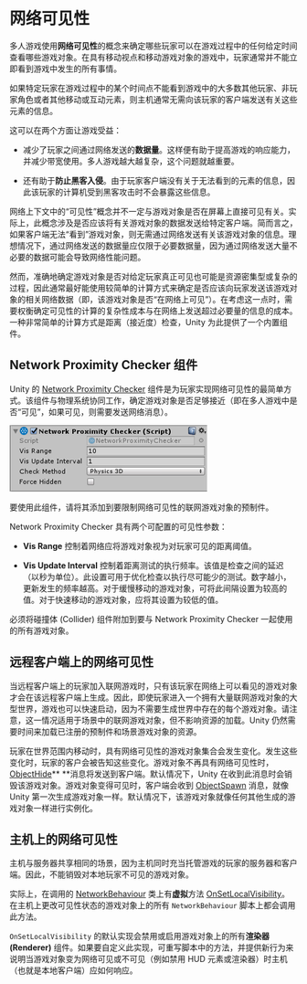 # 网络可见性

多人游戏使用**网络可见性**的概念来确定哪些玩家可以在游戏过程中的任何给定时间查看哪些游戏对象。在具有移动视点和移动游戏对象的游戏中，玩家通常并不能立即看到游戏中发生的所有事情。

如果特定玩家在游戏过程中的某个时间点不能看到游戏中的大多数其他玩家、非玩家角色或者其他移动或互动元素，则主机通常无需向该玩家的客户端发送有关这些元素的信息。

这可以在两个方面让游戏受益：

* 减少了玩家之间通过网络发送的**数据量**。这样便有助于提高游戏的响应能力，并减少带宽使用。多人游戏越大越复杂，这个问题就越重要。

* 还有助于**防止黑客入侵**。由于玩家客户端没有关于无法看到的元素的信息，因此该玩家的计算机受到黑客攻击时不会暴露这些信息。

网络上下文中的“可见性”概念并不一定与游戏对象是否在屏幕上直接可见有关。实际上，此概念涉及是否应该将有关游戏对象的数据发送给特定客户端。简而言之，如果客户端无法“看到”游戏对象，则无需通过网络发送有关该游戏对象的信息。理想情况下，通过网络发送的数据量应仅限于必要数据量，因为通过网络发送大量不必要的数据可能会导致网络性能问题。

然而，准确地确定游戏对象是否对给定玩家真正可见也可能是资源密集型或复杂的过程，因此通常最好能使用较简单的计算方式来确定是否应该向玩家发送该游戏对象的相关网络数据（即，该游戏对象是否“在网络上可见”）。在考虑这一点时，需要权衡确定可见性的计算的复杂性成本与在网络上发送超过必要量的信息的成本。一种非常简单的计算方式是距离（接近度）检查，Unity 为此提供了一个内置组件。

## Network Proximity Checker 组件

Unity 的 [Network Proximity Checker](class-NetworkProximityChecker.html) 组件是为玩家实现网络可见性的最简单方式。该组件与物理系统协同工作，确定游戏对象是否足够接近（即在多人游戏中是否“可见”，如果可见，则需要发送网络消息）。

![Network Proximity Checker 组件](../uploads/Main/NetworkProximityCheck.png)


要使用此组件，请将其添加到要限制网络可见性的联网游戏对象的预制件。

Network Proximity Checker 具有两个可配置的可见性参数：

* **Vis Range** 控制着网络应将游戏对象视为对玩家可见的距离阈值。

* **Vis Update Interval** 控制着距离测试的执行频率。该值是检查之间的延迟（以秒为单位）。此设置可用于优化检查以执行尽可能少的测试。数字越小，更新发生的频率越高。对于缓慢移动的游戏对象，可将此间隔设置为较高的值。对于快速移动的游戏对象，应将其设置为较低的值。

必须将碰撞体 (Collider) 组件附加到要与 Network Proximity Checker 一起使用的所有游戏对象。

## 远程客户端上的网络可见性

当远程客户端上的玩家加入联网游戏时，只有该玩家在网络上可以看见的游戏对象才会在该远程客户端上生成。因此，即使玩家进入一个拥有大量联网游戏对象的大型世界，游戏也可以快速启动，因为不需要生成世界中存在的每个游戏对象。请注意，这一情况适用于场景中的联网游戏对象，但不影响资源的加载。Unity 仍然需要时间来加载已注册的预制件和场景游戏对象的资源。

玩家在世界范围内移动时，具有网络可见性的游戏对象集合会发生变化。发生这些变化时，玩家的客户会被告知这些变化。游戏对象不再具有网络可见性时，[ObjectHide](../ScriptReference/Networking.MsgType.ObjectHide.html)** **消息将发送到客户端。默认情况下，Unity 在收到此消息时会销毁该游戏对象。游戏对象变得可见时，客户端会收到 [ObjectSpawn](../ScriptReference/Networking.MsgType.ObjectSpawn.html) 消息，就像 Unity 第一次生成游戏对象一样。默认情况下，该游戏对象就像任何其他生成的游戏对象一样进行实例化。

## 主机上的网络可见性

主机与服务器共享相同的场景，因为主机同时充当托管游戏的玩家的服务器和客户端。因此，不能销毁对本地玩家不可见的游戏对象。

实际上，在调用的 [NetworkBehaviour](../ScriptReference/Networking.NetworkBehaviour.html) 类上有**虚拟**方法 [OnSetLocalVisibility](../ScriptReference/Networking.NetworkBehaviour.OnSetLocalVisibility.html)。在主机上更改可见性状态的游戏对象上的所有 `NetworkBehaviour` 脚本上都会调用此方法。

`OnSetLocalVisibility` 的默认实现会禁用或启用游戏对象上的所有**渲染器 (Renderer)** 组件。如果要自定义此实现，可重写脚本中的方法，并提供新行为来说明当游戏对象变为网络可见或不可见（例如禁用 HUD 元素或渲染器）时主机（也就是本地客户端）应如何响应。
